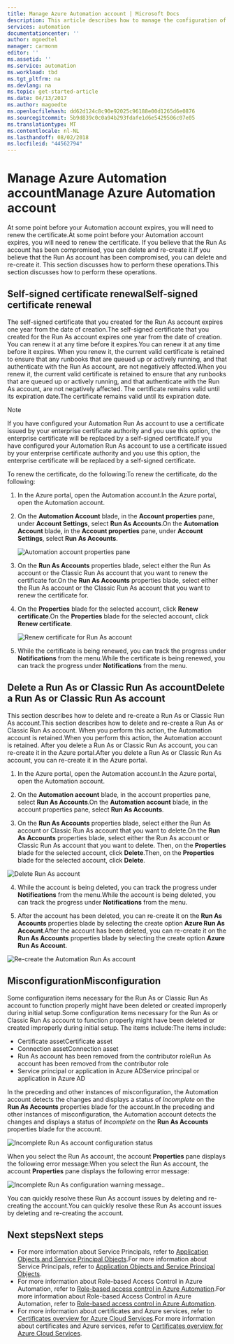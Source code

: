 ```yaml
---
title: Manage Azure Automation account | Microsoft Docs
description: This article describes how to manage the configuration of your Automation account such as certificate renewal, deletion, and misconfiguration.
services: automation
documentationcenter: ''
author: mgoedtel
manager: carmonm
editor: ''
ms.assetid: ''
ms.service: automation
ms.workload: tbd
ms.tgt_pltfrm: na
ms.devlang: na
ms.topic: get-started-article
ms.date: 04/13/2017
ms.author: magoedte
ms.openlocfilehash: dd62d124c8c90e92025c96188e00d1265d6e0876
ms.sourcegitcommit: 5b9d839c0c0a94b293fdafe1d6e5429506c07e05
ms.translationtype: MT
ms.contentlocale: nl-NL
ms.lasthandoff: 08/02/2018
ms.locfileid: "44562794"
---
```

# <a name="manage-azure-automation-account"></a><span data-ttu-id="02afb-103">Manage Azure Automation account</span><span class="sxs-lookup"><span data-stu-id="02afb-103">Manage Azure Automation account</span></span>
<span data-ttu-id="02afb-104">At some point before your Automation account expires, you will need to renew the certificate.</span><span class="sxs-lookup"><span data-stu-id="02afb-104">At some point before your Automation account expires, you will need to renew the certificate.</span></span> <span data-ttu-id="02afb-105">If you believe that the Run As account has been compromised, you can delete and re-create it.</span><span class="sxs-lookup"><span data-stu-id="02afb-105">If you believe that the Run As account has been compromised, you can delete and re-create it.</span></span> <span data-ttu-id="02afb-106">This section discusses how to perform these operations.</span><span class="sxs-lookup"><span data-stu-id="02afb-106">This section discusses how to perform these operations.</span></span>

## <a name="self-signed-certificate-renewal"></a><span data-ttu-id="02afb-107">Self-signed certificate renewal</span><span class="sxs-lookup"><span data-stu-id="02afb-107">Self-signed certificate renewal</span></span>
<span data-ttu-id="02afb-108">The self-signed certificate that you created for the Run As account expires one year from the date of creation.</span><span class="sxs-lookup"><span data-stu-id="02afb-108">The self-signed certificate that you created for the Run As account expires one year from the date of creation.</span></span> <span data-ttu-id="02afb-109">You can renew it at any time before it expires.</span><span class="sxs-lookup"><span data-stu-id="02afb-109">You can renew it at any time before it expires.</span></span> <span data-ttu-id="02afb-110">When you renew it, the current valid certificate is retained to ensure that any runbooks that are queued up or actively running, and that authenticate with the Run As account, are not negatively affected.</span><span class="sxs-lookup"><span data-stu-id="02afb-110">When you renew it, the current valid certificate is retained to ensure that any runbooks that are queued up or actively running, and that authenticate with the Run As account, are not negatively affected.</span></span> <span data-ttu-id="02afb-111">The certificate remains valid until its expiration date.</span><span class="sxs-lookup"><span data-stu-id="02afb-111">The certificate remains valid until its expiration date.</span></span>

> [!NOTE]
> <span data-ttu-id="02afb-112">If you have configured your Automation Run As account to use a certificate issued by your enterprise certificate authority and you use this option, the enterprise certificate will be replaced by a self-signed certificate.</span><span class="sxs-lookup"><span data-stu-id="02afb-112">If you have configured your Automation Run As account to use a certificate issued by your enterprise certificate authority and you use this option, the enterprise certificate will be replaced by a self-signed certificate.</span></span>

<span data-ttu-id="02afb-113">To renew the certificate, do the following:</span><span class="sxs-lookup"><span data-stu-id="02afb-113">To renew the certificate, do the following:</span></span>

1. <span data-ttu-id="02afb-114">In the Azure portal, open the Automation account.</span><span class="sxs-lookup"><span data-stu-id="02afb-114">In the Azure portal, open the Automation account.</span></span>

2. <span data-ttu-id="02afb-115">On the **Automation Account** blade, in the **Account properties** pane, under **Account Settings**, select **Run As Accounts**.</span><span class="sxs-lookup"><span data-stu-id="02afb-115">On the **Automation Account** blade, in the **Account properties** pane, under **Account Settings**, select **Run As Accounts**.</span></span>

    ![Automation account properties pane](https://docstestmedia1.blob.core.windows.net/azure-media/articles/automation/media/automation-manage-account/automation-account-properties-pane.png)
3. <span data-ttu-id="02afb-117">On the **Run As Accounts** properties blade, select either the Run As account or the Classic Run As account that you want to renew the certificate for.</span><span class="sxs-lookup"><span data-stu-id="02afb-117">On the **Run As Accounts** properties blade, select either the Run As account or the Classic Run As account that you want to renew the certificate for.</span></span>

4. <span data-ttu-id="02afb-118">On the **Properties** blade for the selected account, click **Renew certificate**.</span><span class="sxs-lookup"><span data-stu-id="02afb-118">On the **Properties** blade for the selected account, click **Renew certificate**.</span></span>

    ![Renew certificate for Run As account](https://docstestmedia1.blob.core.windows.net/azure-media/articles/automation/media/automation-manage-account/automation-account-renew-runas-certificate.png)

5. <span data-ttu-id="02afb-120">While the certificate is being renewed, you can track the progress under **Notifications** from the menu.</span><span class="sxs-lookup"><span data-stu-id="02afb-120">While the certificate is being renewed, you can track the progress under **Notifications** from the menu.</span></span>

## <a name="delete-a-run-as-or-classic-run-as-account"></a><span data-ttu-id="02afb-121">Delete a Run As or Classic Run As account</span><span class="sxs-lookup"><span data-stu-id="02afb-121">Delete a Run As or Classic Run As account</span></span>
<span data-ttu-id="02afb-122">This section describes how to delete and re-create a Run As or Classic Run As account.</span><span class="sxs-lookup"><span data-stu-id="02afb-122">This section describes how to delete and re-create a Run As or Classic Run As account.</span></span> <span data-ttu-id="02afb-123">When you perform this action, the Automation account is retained.</span><span class="sxs-lookup"><span data-stu-id="02afb-123">When you perform this action, the Automation account is retained.</span></span> <span data-ttu-id="02afb-124">After you delete a Run As or Classic Run As account, you can re-create it in the Azure portal.</span><span class="sxs-lookup"><span data-stu-id="02afb-124">After you delete a Run As or Classic Run As account, you can re-create it in the Azure portal.</span></span>

1. <span data-ttu-id="02afb-125">In the Azure portal, open the Automation account.</span><span class="sxs-lookup"><span data-stu-id="02afb-125">In the Azure portal, open the Automation account.</span></span>

2. <span data-ttu-id="02afb-126">On the **Automation account** blade, in the account properties pane, select **Run As Accounts**.</span><span class="sxs-lookup"><span data-stu-id="02afb-126">On the **Automation account** blade, in the account properties pane, select **Run As Accounts**.</span></span>

3. <span data-ttu-id="02afb-127">On the **Run As Accounts** properties blade, select either the Run As account or Classic Run As account that you want to delete.</span><span class="sxs-lookup"><span data-stu-id="02afb-127">On the **Run As Accounts** properties blade, select either the Run As account or Classic Run As account that you want to delete.</span></span> <span data-ttu-id="02afb-128">Then, on the **Properties** blade for the selected account, click **Delete**.</span><span class="sxs-lookup"><span data-stu-id="02afb-128">Then, on the **Properties** blade for the selected account, click **Delete**.</span></span>

 ![Delete Run As account](https://docstestmedia1.blob.core.windows.net/azure-media/articles/automation/media/automation-manage-account/automation-account-delete-runas.png)

4. <span data-ttu-id="02afb-130">While the account is being deleted, you can track the progress under **Notifications** from the menu.</span><span class="sxs-lookup"><span data-stu-id="02afb-130">While the account is being deleted, you can track the progress under **Notifications** from the menu.</span></span>

5. <span data-ttu-id="02afb-131">After the account has been deleted, you can re-create it on the **Run As Accounts** properties blade by selecting the create option **Azure Run As Account**.</span><span class="sxs-lookup"><span data-stu-id="02afb-131">After the account has been deleted, you can re-create it on the **Run As Accounts** properties blade by selecting the create option **Azure Run As Account**.</span></span>

 ![Re-create the Automation Run As account](https://docstestmedia1.blob.core.windows.net/azure-media/articles/automation/media/automation-manage-account/automation-account-create-runas.png)

## <a name="misconfiguration"></a><span data-ttu-id="02afb-133">Misconfiguration</span><span class="sxs-lookup"><span data-stu-id="02afb-133">Misconfiguration</span></span>
<span data-ttu-id="02afb-134">Some configuration items necessary for the Run As or Classic Run As account to function properly might have been deleted or created improperly during initial setup.</span><span class="sxs-lookup"><span data-stu-id="02afb-134">Some configuration items necessary for the Run As or Classic Run As account to function properly might have been deleted or created improperly during initial setup.</span></span> <span data-ttu-id="02afb-135">The items include:</span><span class="sxs-lookup"><span data-stu-id="02afb-135">The items include:</span></span>

* <span data-ttu-id="02afb-136">Certificate asset</span><span class="sxs-lookup"><span data-stu-id="02afb-136">Certificate asset</span></span>
* <span data-ttu-id="02afb-137">Connection asset</span><span class="sxs-lookup"><span data-stu-id="02afb-137">Connection asset</span></span>
* <span data-ttu-id="02afb-138">Run As account has been removed from the contributor role</span><span class="sxs-lookup"><span data-stu-id="02afb-138">Run As account has been removed from the contributor role</span></span>
* <span data-ttu-id="02afb-139">Service principal or application in Azure AD</span><span class="sxs-lookup"><span data-stu-id="02afb-139">Service principal or application in Azure AD</span></span>

<span data-ttu-id="02afb-140">In the preceding and other instances of misconfiguration, the Automation account detects the changes and displays a status of *Incomplete* on the **Run As Accounts** properties blade for the account.</span><span class="sxs-lookup"><span data-stu-id="02afb-140">In the preceding and other instances of misconfiguration, the Automation account detects the changes and displays a status of *Incomplete* on the **Run As Accounts** properties blade for the account.</span></span>

![Incomplete Run As account configuration status](https://docstestmedia1.blob.core.windows.net/azure-media/articles/automation/media/automation-manage-account/automation-account-runas-incomplete-config.png)

<span data-ttu-id="02afb-142">When you select the Run As account, the account **Properties** pane displays the following error message:</span><span class="sxs-lookup"><span data-stu-id="02afb-142">When you select the Run As account, the account **Properties** pane displays the following error message:</span></span>

![Incomplete Run As configuration warning message](https://docstestmedia1.blob.core.windows.net/azure-media/articles/automation/media/automation-manage-account/automation-account-runas-incomplete-config-msg.png)<span data-ttu-id="02afb-144">.</span><span class="sxs-lookup"><span data-stu-id="02afb-144">.</span></span>

<span data-ttu-id="02afb-145">You can quickly resolve these Run As account issues by deleting and re-creating the account.</span><span class="sxs-lookup"><span data-stu-id="02afb-145">You can quickly resolve these Run As account issues by deleting and re-creating the account.</span></span>

## <a name="next-steps"></a><span data-ttu-id="02afb-146">Next steps</span><span class="sxs-lookup"><span data-stu-id="02afb-146">Next steps</span></span>
* <span data-ttu-id="02afb-147">For more information about Service Principals, refer to [Application Objects and Service Principal Objects](../active-directory/active-directory-application-objects.md).</span><span class="sxs-lookup"><span data-stu-id="02afb-147">For more information about Service Principals, refer to [Application Objects and Service Principal Objects](../active-directory/active-directory-application-objects.md).</span></span>
* <span data-ttu-id="02afb-148">For more information about Role-based Access Control in Azure Automation, refer to [Role-based access control in Azure Automation](automation-role-based-access-control.md).</span><span class="sxs-lookup"><span data-stu-id="02afb-148">For more information about Role-based Access Control in Azure Automation, refer to [Role-based access control in Azure Automation](automation-role-based-access-control.md).</span></span>
* <span data-ttu-id="02afb-149">For more information about certificates and Azure services, refer to [Certificates overview for Azure Cloud Services](../cloud-services/cloud-services-certs-create.md).</span><span class="sxs-lookup"><span data-stu-id="02afb-149">For more information about certificates and Azure services, refer to [Certificates overview for Azure Cloud Services](../cloud-services/cloud-services-certs-create.md).</span></span>





